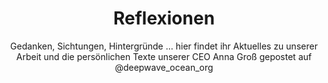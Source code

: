 ---
title: Reflexionen
subtitle: >-
    Gedanken, Sichtungen, Hintergründe  … hier findet ihr Aktuelles zu unserer Arbeit und die persönlichen Texte unserer CEO Anna Groß
    gepostet auf @deepwave_ocean_org
image: https://res.cloudinary.com/deepwave-org/image/upload/v1747245469/deepwave.org/Parallaxe_Veranstaltungen.jpg
overlay: transparent
aliases:
    - /veranstaltungen/
order: 3
---